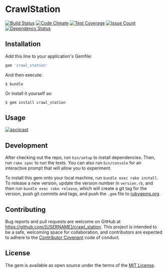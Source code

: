 # CrawlStation

[![Build Status](https://travis-ci.org/watsy0007/crawl_station.svg?branch=master)](https://travis-ci.org/watsy0007/crawl_station)
[![Code Climate](https://codeclimate.com/github/watsy0007/crawl_station/badges/gpa.svg)](https://codeclimate.com/github/watsy0007/crawl_station)
[![Test Coverage](https://codeclimate.com/github/watsy0007/crawl_station/badges/coverage.svg)](https://codeclimate.com/github/watsy0007/crawl_station/coverage)
[![Issue Count](https://codeclimate.com/github/watsy0007/crawl_station/badges/issue_count.svg)](https://codeclimate.com/github/watsy0007/crawl_station)
[![Dependency Status](https://gemnasium.com/badges/github.com/watsy0007/crawl_station.svg)](https://gemnasium.com/github.com/watsy0007/crawl_station)

## Installation

Add this line to your application's Gemfile:

```ruby
gem 'crawl_station'
```

And then execute:

    $ bundle

Or install it yourself as:

    $ gem install crawl_station

## Usage

[![asciicast](https://asciinema.org/a/90711.png)](https://asciinema.org/a/90711)

## Development

After checking out the repo, run `bin/setup` to install dependencies. Then, run `rake spec` to run the tests. You can also run `bin/console` for an interactive prompt that will allow you to experiment.

To install this gem onto your local machine, run `bundle exec rake install`. To release a new version, update the version number in `version.rb`, and then run `bundle exec rake release`, which will create a git tag for the version, push git commits and tags, and push the `.gem` file to [rubygems.org](https://rubygems.org).

## Contributing

Bug reports and pull requests are welcome on GitHub at https://github.com/[USERNAME]/crawl_station. This project is intended to be a safe, welcoming space for collaboration, and contributors are expected to adhere to the [Contributor Covenant](http://contributor-covenant.org) code of conduct.


## License

The gem is available as open source under the terms of the [MIT License](http://opensource.org/licenses/MIT).

